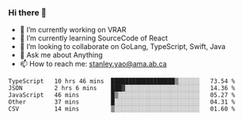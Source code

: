 ### Hi there 👋

- 🔭 I’m currently working on VRAR
- 🌱 I’m currently learning SourceCode of React
- 👯 I’m looking to collaborate on GoLang, TypeScript, Swift, Java
- 💬 Ask me about Anything
- 📫 How to reach me: stanley.yao@ama.ab.ca


<!--START_SECTION:waka-->
```text
TypeScript   10 hrs 46 mins  ██████████████████▒░░░░░░   73.54 % 
JSON         2 hrs 6 mins    ███▓░░░░░░░░░░░░░░░░░░░░░   14.36 % 
JavaScript   46 mins         █▒░░░░░░░░░░░░░░░░░░░░░░░   05.27 % 
Other        37 mins         █░░░░░░░░░░░░░░░░░░░░░░░░   04.31 % 
CSV          14 mins         ▒░░░░░░░░░░░░░░░░░░░░░░░░   01.60 % 
```
<!--END_SECTION:waka-->
